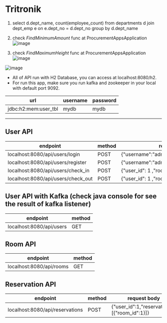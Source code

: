 # Tritronik

1. select d.dept_name, count(employee_count)
from departments d
join dept_emp e on e.dept_no = d.dept_no
group by d.dept_name

2. check *FindMinimumAmount* func at ProcurementAppsApplication
![image](https://user-images.githubusercontent.com/49546149/222930392-d1d93e73-2713-43e7-bbbb-2c6733ab0224.png)

3. check *FindMaximumHeight* func at ProcurementAppsApplication
![image](https://user-images.githubusercontent.com/49546149/222930428-a3bde4c3-2cfe-45e9-9087-e5158ae2db27.png)

![image](https://user-images.githubusercontent.com/49546149/222930667-406366b0-bf35-4abc-8fc1-a228d3875b5c.png)

- All of API run with H2 Database, you can access at localhost:8080/h2.
- For run this app, make sure you run kafka and zookeeper in your local with default port 9092.

url | username | password
------------- | ------------- | -------------
jdbc:h2:mem:user_tbl | mydb | mydb
-------------
User API
-------------
endpoint  | method | request body
------------- | ------------- | -------------
localhost:8080/api/users/login | POST | {"username":"admin","password":"admin"}
localhost:8080/api/users/register | POST | {"username":"admin2","password":"admin2"}
localhost:8080/api/users/check_in | POST | {"user_id": 1 ,"room_id": 1}
localhost:8080/api/users/check_out | POST | {"user_id": 1 ,"room_id": 1}

User API with Kafka (check java console for see the result of kafka listener)
-------------
endpoint  | method 
------------- | ------------- 
localhost:8080/api/users | GET |

Room API
-------------
endpoint  | method
------------- | -------------
localhost:8080/api/rooms | GET

Reservation API
-------------
endpoint  | method | request body
------------- | ------------- | -------------
localhost:8080/api/reservations | POST | {"user_id":1,"reservations":[{"room_id":1}]}
